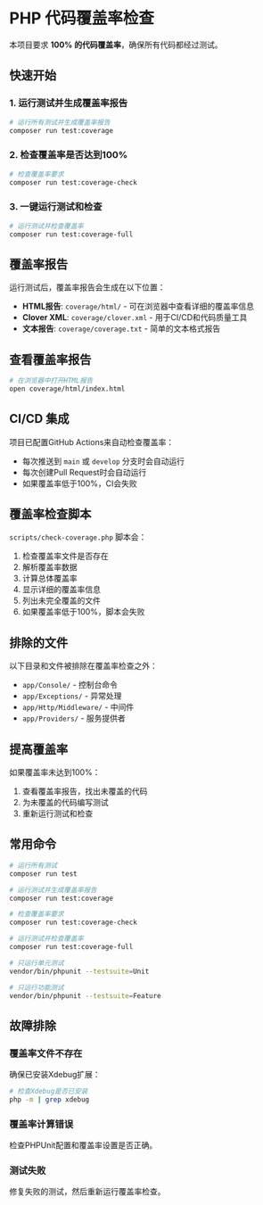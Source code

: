 # PHP 代码覆盖率检查

本项目要求 **100% 的代码覆盖率**，确保所有代码都经过测试。

## 快速开始

### 1. 运行测试并生成覆盖率报告

```bash
# 运行所有测试并生成覆盖率报告
composer run test:coverage
```

### 2. 检查覆盖率是否达到100%

```bash
# 检查覆盖率要求
composer run test:coverage-check
```

### 3. 一键运行测试和检查

```bash
# 运行测试并检查覆盖率
composer run test:coverage-full
```

## 覆盖率报告

运行测试后，覆盖率报告会生成在以下位置：

- **HTML报告**: `coverage/html/` - 可在浏览器中查看详细的覆盖率信息
- **Clover XML**: `coverage/clover.xml` - 用于CI/CD和代码质量工具
- **文本报告**: `coverage/coverage.txt` - 简单的文本格式报告

## 查看覆盖率报告

```bash
# 在浏览器中打开HTML报告
open coverage/html/index.html
```

## CI/CD 集成

项目已配置GitHub Actions来自动检查覆盖率：

- 每次推送到 `main` 或 `develop` 分支时会自动运行
- 每次创建Pull Request时会自动运行
- 如果覆盖率低于100%，CI会失败

## 覆盖率检查脚本

`scripts/check-coverage.php` 脚本会：

1. 检查覆盖率文件是否存在
2. 解析覆盖率数据
3. 计算总体覆盖率
4. 显示详细的覆盖率信息
5. 列出未完全覆盖的文件
6. 如果覆盖率低于100%，脚本会失败

## 排除的文件

以下目录和文件被排除在覆盖率检查之外：

- `app/Console/` - 控制台命令
- `app/Exceptions/` - 异常处理
- `app/Http/Middleware/` - 中间件
- `app/Providers/` - 服务提供者

## 提高覆盖率

如果覆盖率未达到100%：

1. 查看覆盖率报告，找出未覆盖的代码
2. 为未覆盖的代码编写测试
3. 重新运行测试和检查

## 常用命令

```bash
# 运行所有测试
composer run test

# 运行测试并生成覆盖率报告
composer run test:coverage

# 检查覆盖率要求
composer run test:coverage-check

# 运行测试并检查覆盖率
composer run test:coverage-full

# 只运行单元测试
vendor/bin/phpunit --testsuite=Unit

# 只运行功能测试
vendor/bin/phpunit --testsuite=Feature
```

## 故障排除

### 覆盖率文件不存在
确保已安装Xdebug扩展：
```bash
# 检查Xdebug是否已安装
php -m | grep xdebug
```

### 覆盖率计算错误
检查PHPUnit配置和覆盖率设置是否正确。

### 测试失败
修复失败的测试，然后重新运行覆盖率检查。 